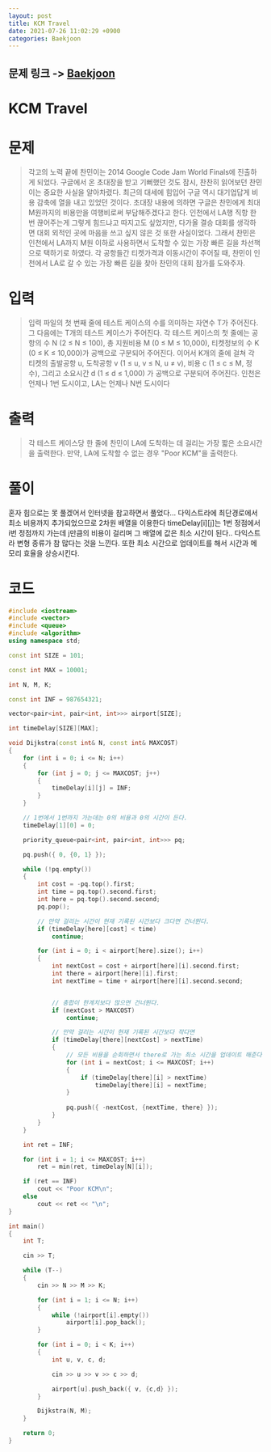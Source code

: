 ```yaml
---
layout: post
title: KCM Travel
date: 2021-07-26 11:02:29 +0900
categories: Baekjoon
---
```


## 문제 링크 -> [Baekjoon](https://www.acmicpc.net/problem/16920)
# KCM Travel

# 문제
> 각고의 노력 끝에 찬민이는 2014 Google Code Jam World Finals에 진출하게 되었다. 구글에서 온 초대장을 받고 기뻐했던 것도 잠시, 찬찬히 읽어보던 찬민이는 중요한 사실을 알아차렸다. 최근의 대세에 힘입어 구글 역시 대기업답게 비용 감축에 열을 내고 있었던 것이다. 초대장 내용에 의하면 구글은 찬민에게 최대 M원까지의 비용만을 여행비로써 부담해주겠다고 한다. 인천에서 LA행 직항 한 번 끊어주는게 그렇게 힘드냐고 따지고도 싶었지만, 다가올 결승 대회를 생각하면 대회 외적인 곳에 마음을 쓰고 싶지 않은 것 또한 사실이었다. 그래서 찬민은 인천에서 LA까지 M원 이하로 사용하면서 도착할 수 있는 가장 빠른 길을 차선책으로 택하기로 하였다. 각 공항들간 티켓가격과 이동시간이 주어질 때, 찬민이 인천에서 LA로 갈 수 있는 가장 빠른 길을 찾아 찬민의 대회 참가를 도와주자.

# 입력
> 입력 파일의 첫 번째 줄에 테스트 케이스의 수를 의미하는 자연수 T가 주어진다. 그 다음에는 T개의 테스트 케이스가 주어진다. 각 테스트 케이스의 첫 줄에는 공항의 수 N (2 ≤ N ≤ 100), 총 지원비용 M (0 ≤ M ≤ 10,000), 티켓정보의 수 K (0 ≤ K ≤ 10,000)가 공백으로 구분되어 주어진다. 이어서 K개의 줄에 걸쳐 각 티켓의 출발공항 u, 도착공항 v (1 ≤ u, v ≤ N, u ≠ v), 비용 c (1 ≤ c ≤ M, 정수), 그리고 소요시간 d (1 ≤ d ≤ 1,000) 가 공백으로 구분되어 주어진다. 인천은 언제나 1번 도시이고, LA는 언제나 N번 도시이다

# 출력
> 각 테스트 케이스당 한 줄에 찬민이 LA에 도착하는 데 걸리는 가장 짧은 소요시간을 출력한다. 만약, LA에 도착할 수 없는 경우 "Poor KCM"을 출력한다.

# 풀이
혼자 힘으로는 못 풀겠어서 인터넷을 참고하면서 풀었다... 다익스트라에 최단경로에서 최소 비용까지 추가되었으므로 2차원 배열을 이용한다 timeDelay[i][j]는 1번 정점에서 i번 정점까지 가는데 j만큼의 비용이 걸리며 그 배열에 값은 최소 시간이 된다.. 다익스트라 변형 종류가 참 많다는 것을 느낀다. 또한 최소 시간으로 업데이트를 해서 시간과 메모리 효율을 상승시킨다.

# 코드
```c++
#include <iostream>
#include <vector>
#include <queue>
#include <algorithm>
using namespace std;

const int SIZE = 101;

const int MAX = 10001;

int N, M, K;

const int INF = 987654321;

vector<pair<int, pair<int, int>>> airport[SIZE];

int timeDelay[SIZE][MAX];

void Dijkstra(const int& N, const int& MAXCOST)
{
	for (int i = 0; i <= N; i++)
	{
		for (int j = 0; j <= MAXCOST; j++)
		{
			timeDelay[i][j] = INF;
		}
	}

    // 1번에서 1번까지 가는데는 0의 비용과 0의 시간이 든다.
	timeDelay[1][0] = 0;

	priority_queue<pair<int, pair<int, int>>> pq;

	pq.push({ 0, {0, 1} });

	while (!pq.empty())
	{
		int cost = -pq.top().first;
		int time = pq.top().second.first;
		int here = pq.top().second.second;
		pq.pop();

        // 만약 걸리는 시간이 현재 기록된 시간보다 크다면 건너뛴다.
		if (timeDelay[here][cost] < time)
			continue;

		for (int i = 0; i < airport[here].size(); i++)
		{
			int nextCost = cost + airport[here][i].second.first;
			int there = airport[here][i].first;
			int nextTime = time + airport[here][i].second.second;


            // 총합이 한계치보다 많으면 건너뛴다.
			if (nextCost > MAXCOST)
				continue;

            // 만약 걸리는 시간이 현재 기록된 시간보다 작다면
			if (timeDelay[there][nextCost] > nextTime)
			{
                // 모든 비용을 순회하면서 there로 가는 최소 시간을 업데이트 해준다.
				for (int i = nextCost; i <= MAXCOST; i++)
				{
					if (timeDelay[there][i] > nextTime)
						timeDelay[there][i] = nextTime;
				}
                
				pq.push({ -nextCost, {nextTime, there} });
			}
		}
	}

	int ret = INF;

	for (int i = 1; i <= MAXCOST; i++)
		ret = min(ret, timeDelay[N][i]);

	if (ret == INF)
		cout << "Poor KCM\n";
	else
		cout << ret << "\n";
}

int main()
{
	int T;

	cin >> T;

	while (T--)
	{
		cin >> N >> M >> K;

		for (int i = 1; i <= N; i++)
		{
			while (!airport[i].empty())
				airport[i].pop_back();
		}

		for (int i = 0; i < K; i++)
		{
			int u, v, c, d;

			cin >> u >> v >> c >> d;

			airport[u].push_back({ v, {c,d} });
		}

		Dijkstra(N, M);
	}

	return 0;
}
```